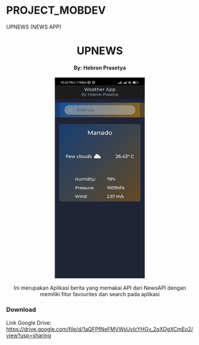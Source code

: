 # PROJECT_MOBDEV
UPNEWS (NEWS APP)
<h1 align="center"> UPNEWS </h1>
<h4 align="center"> By: Hebron Prasetya </h4>
<p align="center"><img src="https://github.com/123spontanuhuy/Weather_App-Hebron_Prasetya-IONIC/blob/master/src/assets/weather.gif" height="540"/></p>

<p align="center">Ini merupakan Aplikasi berita yang memakai API dari NewsAPI dengan memiliki fitur favourites dan search pada aplikasi</p>

### Download
Link Google Drive: https://drive.google.com/file/d/1aQFPfNeFMVWsUvIcYHGv_2qXDgXCmEo2/view?usp=sharing
